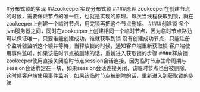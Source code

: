 #分布式锁的实现
##zookeeper实现分布式锁
####原理
zookeeper在创建节点的时候，需要保证节点的唯一性，也就是实现的原理。每次当线程获取到锁，就在zookeeper上创建一个临时节点，用完锁再把这个节点删掉。
####创建锁
多个jvm服务器之间，同时在zookeeper上创建相同一个临时节点，因为临时节点路劲可以保证唯一，只要谁能创建成功，谁就获取到锁
没有创建成功节点，只能注册个监听器监听这个锁并等待，当释放锁的时候，通知客户端重新获取锁
客户端使用事件监听，如果该临时节点被删除的话，重新进入获取锁的步骤
####释放锁
zookeeper使用直接关闭临时节点session会话连接，因为临时节点生命周期与session会话绑定在一块，如果session会话连接关闭，该临时节点也会被删除，这时候客户端使用事件监听，如果该临时节点被删除的话，重新进入到获取锁的步骤

